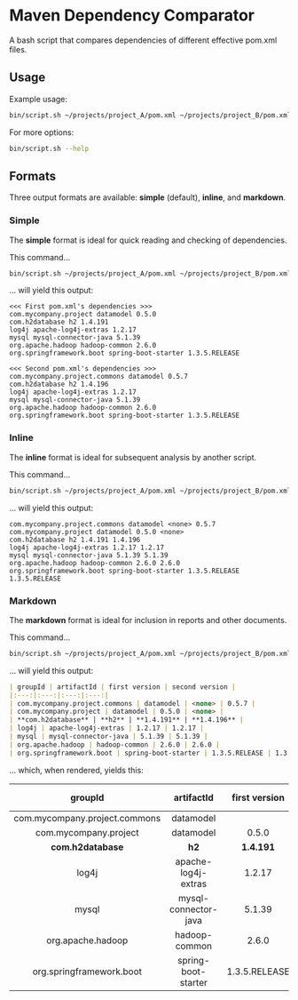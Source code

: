 # Maven Dependency Comparator

A bash script that compares dependencies of different effective pom.xml files.

## Usage

Example usage:

```bash
bin/script.sh ~/projects/project_A/pom.xml ~/projects/project_B/pom.xml
```

For more options:

```bash
bin/script.sh --help
```

## Formats

Three output formats are available: **simple** (default), **inline**, and **markdown**.

### Simple

The **simple** format is ideal for quick reading and checking of dependencies.

This command...

```bash
bin/script.sh ~/projects/project_A/pom.xml ~/projects/project_B/pom.xml --format simple
```

... will yield this output:

```
<<< First pom.xml's dependencies >>>
com.mycompany.project datamodel 0.5.0
com.h2database h2 1.4.191
log4j apache-log4j-extras 1.2.17
mysql mysql-connector-java 5.1.39
org.apache.hadoop hadoop-common 2.6.0
org.springframework.boot spring-boot-starter 1.3.5.RELEASE

<<< Second pom.xml's dependencies >>>
com.mycompany.project.commons datamodel 0.5.7
com.h2database h2 1.4.196
log4j apache-log4j-extras 1.2.17
mysql mysql-connector-java 5.1.39
org.apache.hadoop hadoop-common 2.6.0
org.springframework.boot spring-boot-starter 1.3.5.RELEASE
```

### Inline

The **inline** format is ideal for subsequent analysis by another script.

This command...

```bash
bin/script.sh ~/projects/project_A/pom.xml ~/projects/project_B/pom.xml --format inline
```

... will yield this output:

```
com.mycompany.project.commons datamodel <none> 0.5.7
com.mycompany.project datamodel 0.5.0 <none>
com.h2database h2 1.4.191 1.4.196
log4j apache-log4j-extras 1.2.17 1.2.17
mysql mysql-connector-java 5.1.39 5.1.39
org.apache.hadoop hadoop-common 2.6.0 2.6.0
org.springframework.boot spring-boot-starter 1.3.5.RELEASE 1.3.5.RELEASE
```

### Markdown

The **markdown** format is ideal for inclusion in reports and other documents.

This command...

```bash
bin/script.sh ~/projects/project_A/pom.xml ~/projects/project_B/pom.xml --format markdown
```

... will yield this output:

```markdown
| groupId | artifactId | first version | second version |
|:---:|:---:|:---:|:---:|
| com.mycompany.project.commons | datamodel | <none> | 0.5.7 |
| com.mycompany.project | datamodel | 0.5.0 | <none> |
| **com.h2database** | **h2** | **1.4.191** | **1.4.196** |
| log4j | apache-log4j-extras | 1.2.17 | 1.2.17 |
| mysql | mysql-connector-java | 5.1.39 | 5.1.39 |
| org.apache.hadoop | hadoop-common | 2.6.0 | 2.6.0 |
| org.springframework.boot | spring-boot-starter | 1.3.5.RELEASE | 1.3.5.RELEASE |
```

... which, when rendered, yields this:

| groupId | artifactId | first version | second version |
|:---:|:---:|:---:|:---:|
| com.mycompany.project.commons | datamodel | <none> | 0.5.7 |
| com.mycompany.project | datamodel | 0.5.0 | <none> |
| **com.h2database** | **h2** | **1.4.191** | **1.4.196** |
| log4j | apache-log4j-extras | 1.2.17 | 1.2.17 |
| mysql | mysql-connector-java | 5.1.39 | 5.1.39 |
| org.apache.hadoop | hadoop-common | 2.6.0 | 2.6.0 |
| org.springframework.boot | spring-boot-starter | 1.3.5.RELEASE | 1.3.5.RELEASE |
